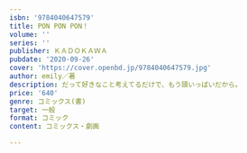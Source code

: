 ```yaml
---
isbn: '9784040647579'
title: PON PON PON！
volume: ''
series: ''
publisher: ＫＡＤＯＫＡＷＡ
pubdate: '2020-09-26'
cover: 'https://cover.openbd.jp/9784040647579.jpg'
author: emily／著
description: だって好きなこと考えてるだけで、もう頭いっぱいだから。
price: '640'
genre: コミックス(書)
target: 一般
format: コミック
content: コミックス・劇画

---
```

